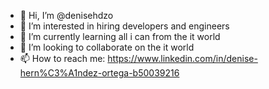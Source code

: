 - 👋 Hi, I’m @denisehdzo
- 👀 I’m interested in hiring developers and engineers
- 🌱 I’m currently learning all i can from the it world
- 💞️ I’m looking to collaborate on the it world
- 📫 How to reach me: https://www.linkedin.com/in/denise-hern%C3%A1ndez-ortega-b50039216 
